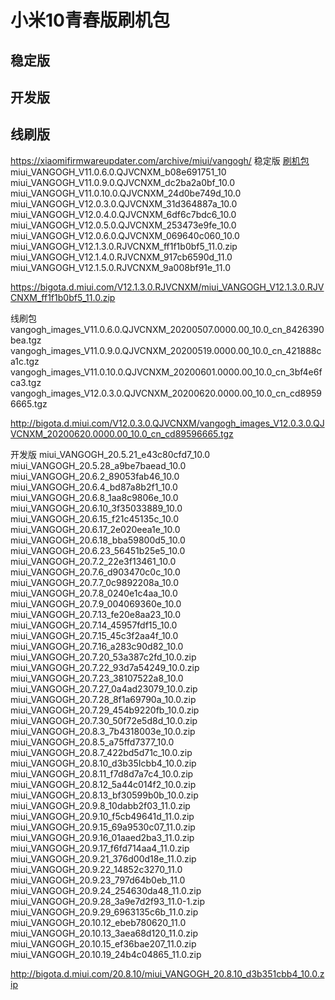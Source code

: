 # 小米10青春版刷机包
<h2>稳定版</h2>

<h2>开发版</h2>

<h2>线刷版</h2>





https://xiaomifirmwareupdater.com/archive/miui/vangogh/
稳定版
<a href="https://xiaomifirmwareupdater.com/archive/miui/vangogh/">刷机包</a>
miui_VANGOGH_V11.0.6.0.QJVCNXM_b08e691751_10
miui_VANGOGH_V11.0.9.0.QJVCNXM_dc2ba2a0bf_10.0
miui_VANGOGH_V11.0.10.0.QJVCNXM_24d0be749d_10.0
miui_VANGOGH_V12.0.3.0.QJVCNXM_31d364887a_10.0
miui_VANGOGH_V12.0.4.0.QJVCNXM_6df6c7bdc6_10.0
miui_VANGOGH_V12.0.5.0.QJVCNXM_253473e9fe_10.0
miui_VANGOGH_V12.0.6.0.QJVCNXM_069640c060_10.0
miui_VANGOGH_V12.1.3.0.RJVCNXM_ff1f1b0bf5_11.0.zip
miui_VANGOGH_V12.1.4.0.RJVCNXM_917cb6590d_11.0
miui_VANGOGH_V12.1.5.0.RJVCNXM_9a008bf91e_11.0

https://bigota.d.miui.com/V12.1.3.0.RJVCNXM/miui_VANGOGH_V12.1.3.0.RJVCNXM_ff1f1b0bf5_11.0.zip

线刷包
vangogh_images_V11.0.6.0.QJVCNXM_20200507.0000.00_10.0_cn_8426390bea.tgz
vangogh_images_V11.0.9.0.QJVCNXM_20200519.0000.00_10.0_cn_421888ca1c.tgz
vangogh_images_V11.0.10.0.QJVCNXM_20200601.0000.00_10.0_cn_3bf4e6fca3.tgz
vangogh_images_V12.0.3.0.QJVCNXM_20200620.0000.00_10.0_cn_cd89596665.tgz

http://bigota.d.miui.com/V12.0.3.0.QJVCNXM/vangogh_images_V12.0.3.0.QJVCNXM_20200620.0000.00_10.0_cn_cd89596665.tgz

开发版
miui_VANGOGH_20.5.21_e43c80cfd7_10.0
miui_VANGOGH_20.5.28_a9be7baead_10.0
miui_VANGOGH_20.6.2_89053fab46_10.0
miui_VANGOGH_20.6.4_bd87a8b2f1_10.0
miui_VANGOGH_20.6.8_1aa8c9806e_10.0
miui_VANGOGH_20.6.10_3f35033889_10.0
miui_VANGOGH_20.6.15_f21c45135c_10.0
miui_VANGOGH_20.6.17_2e020eea1e_10.0
miui_VANGOGH_20.6.18_bba59800d5_10.0
miui_VANGOGH_20.6.23_56451b25e5_10.0
miui_VANGOGH_20.7.2_22e3f13461_10.0
miui_VANGOGH_20.7.6_d903470c0c_10.0
miui_VANGOGH_20.7.7_0c9892208a_10.0
miui_VANGOGH_20.7.8_0240e1c4aa_10.0
miui_VANGOGH_20.7.9_004069360e_10.0
miui_VANGOGH_20.7.13_fe20e8aa23_10.0
miui_VANGOGH_20.7.14_45957fdf15_10.0
miui_VANGOGH_20.7.15_45c3f2aa4f_10.0
miui_VANGOGH_20.7.16_a283c90d82_10.0
miui_VANGOGH_20.7.20_53a387c2fd_10.0.zip
miui_VANGOGH_20.7.22_93d7a54249_10.0.zip
miui_VANGOGH_20.7.23_38107522a8_10.0
miui_VANGOGH_20.7.27_0a4ad23079_10.0.zip
miui_VANGOGH_20.7.28_8f1a69790a_10.0.zip
miui_VANGOGH_20.7.29_454b9220fb_10.0.zip
miui_VANGOGH_20.7.30_50f72e5d8d_10.0.zip
miui_VANGOGH_20.8.3_7b4318003e_10.0.zip
miui_VANGOGH_20.8.5_a75ffd7377_10.0
miui_VANGOGH_20.8.7_422bd5d71c_10.0.zip
miui_VANGOGH_20.8.10_d3b35Icbb4_10.0.zip
miui_VANGOGH_20.8.11_f7d8d7a7c4_10.0.zip
miui_VANGOGH_20.8.12_5a44c014f2_10.0.zip
miui_VANGOGH_20.8.13_bf30599b0b_10.0.zip
miui_VANGOGH_20.9.8_10dabb2f03_11.0.zip
miui_VANGOGH_20.9.10_f5cb49641d_11.0.zip
miui_VANGOGH_20.9.15_69a9530c07_11.0.zip
miui_VANGOGH_20.9.16_01aaed2ba3_11.0.zip
miui_VANGOGH_20.9.17_f6fd714aa4_11.0.zip
miui_VANGOGH_20.9.21_376d00d18e_11.0.zip
miui_VANGOGH_20.9.22_14852c3270_11.0
miui_VANGOGH_20.9.23_797d64b0eb_11.0
miui_VANGOGH_20.9.24_254630da48_11.0.zip
miui_VANGOGH_20.9.28_3a9e7d2f93_11.0-1.zip
miui_VANGOGH_20.9.29_6963135c6b_11.0.zip
miui_VANGOGH_20.10.12_ebeb780620_11.0
miui_VANGOGH_20.10.13_3aea68d120_11.0.zip
miui_VANGOGH_20.10.15_ef36bae207_11.0.zip
miui_VANGOGH_20.10.19_24b4c04865_11.0.zip

http://bigota.d.miui.com/20.8.10/miui_VANGOGH_20.8.10_d3b351cbb4_10.0.zip
